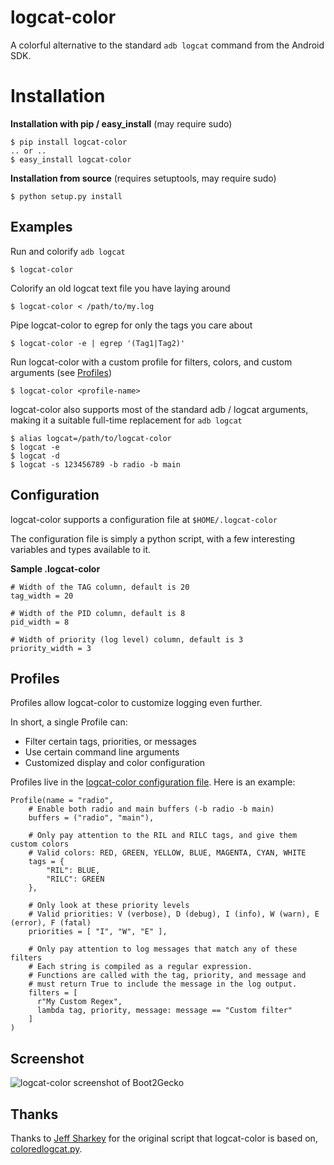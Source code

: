 # logcat-color
A colorful alternative to the standard `adb logcat` command from the Android SDK.

# Installation

**Installation with pip / easy_install** (may require sudo)
    
    $ pip install logcat-color
    .. or ..
    $ easy_install logcat-color

**Installation from source** (requires setuptools, may require sudo)
    
    $ python setup.py install

## Examples

Run and colorify `adb logcat`
    
    $ logcat-color

Colorify an old logcat text file you have laying around
    
    $ logcat-color < /path/to/my.log

Pipe logcat-color to egrep for only the tags you care about
    
    $ logcat-color -e | egrep '(Tag1|Tag2)'

Run logcat-color with a custom profile for filters, colors, and custom arguments (see [Profiles](#profiles))
    
    $ logcat-color <profile-name>

logcat-color also supports most of the standard adb / logcat arguments, making it a suitable full-time replacement for `adb logcat`
    
    $ alias logcat=/path/to/logcat-color
    $ logcat -e
    $ logcat -d
    $ logcat -s 123456789 -b radio -b main


## <a id="configuration"></a>Configuration

logcat-color supports a configuration file at `$HOME/.logcat-color`

The configuration file is simply a python script, with a few interesting variables
and types available to it.

**Sample .logcat-color**
    
    # Width of the TAG column, default is 20
    tag_width = 20

    # Width of the PID column, default is 8
    pid_width = 8

    # Width of priority (log level) column, default is 3
    priority_width = 3


## <a id="profiles"></a> Profiles

Profiles allow logcat-color to customize logging even further. 

In short, a single Profile can:
- Filter certain tags, priorities, or messages
- Use certain command line arguments
- Customized display and color configuration

Profiles live in the [logcat-color configuration file](#configuration). Here is an example:
    
    Profile(name = "radio",
        # Enable both radio and main buffers (-b radio -b main)
        buffers = ("radio", "main"),

        # Only pay attention to the RIL and RILC tags, and give them custom colors
        # Valid colors: RED, GREEN, YELLOW, BLUE, MAGENTA, CYAN, WHITE
        tags = {
            "RIL": BLUE,
            "RILC": GREEN 
        },

        # Only look at these priority levels
        # Valid priorities: V (verbose), D (debug), I (info), W (warn), E (error), F (fatal)
        priorities = [ "I", "W", "E" ],

        # Only pay attention to log messages that match any of these filters
        # Each string is compiled as a regular expression.
        # Functions are called with the tag, priority, and message and
        # must return True to include the message in the log output.
        filters = [
          r"My Custom Regex",
          lambda tag, priority, message: message == "Custom filter"
        ]
    )

## Screenshot
![logcat-color screenshot of Boot2Gecko](https://img.skitch.com/20120629-jkeek3mbk2ibk9w75xqku88wpt.jpg)

## Thanks

Thanks to [Jeff Sharkey](http://jsharkey.org) for the original script that logcat-color is based on, [coloredlogcat.py](http://jsharkey.org/blog/2009/04/22/modifying-the-android-logcat-stream-for-full-color-debugging/).
